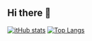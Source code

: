## Hi there 👋

[![itHub stats](https://github-readme-stats.vercel.app/api?username=AstrayChao)](https://github.com/anuraghazra/github-readme-stats) [![Top Langs](https://github-readme-stats.vercel.app/api/top-langs/?username=AstrayChao)](https://github.com/anuraghazra/github-readme-stats)
